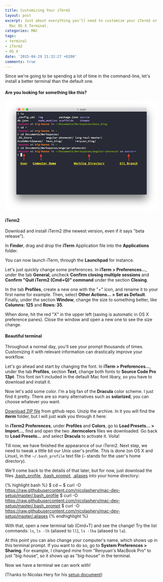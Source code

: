 ```yaml
---
title: Customizing Your iTerm2
layout: post
excerpt: Just about everything you'll need to customize your iTerm2 or the default
  Mac OS X Terminal.
categories: MAC
tags:
- terminal
- iTerm2
- OS X
date: '2015-04-29 21:32:27 +0200'
comments: true
---
```


Since we're going to be spending a lot of time in the command-line, let's install a better terminal than the default one.

#### Are you looking for something like this?

![Preview](/assets/img/preview.png)

#### iTerm2

Download and install iTerm2 (the newest version, even if it says "beta release").

In **Finder**, drag and drop the **iTerm** Application file into the **Applications** folder.

You can now launch iTerm, through the **Launchpad** for instance.

Let's just quickly change some preferences. In **iTerm > Preferences...**, under the tab **General**, uncheck **Confirm closing multiple sessions** and **Confirm "Quit iTerm2 (Cmd+Q)" command** under the section **Closing**.

In the tab **Profiles**, create a new one with the "+" icon, and rename it to your first name for example. Then, select **Other Actions... > Set as Default**. Finally, under the section **Window**, change the size to something better, like **Columns: 125** and **Rows: 35**.

When done, hit the red "X" in the upper left (saving is automatic in OS X preference panes). Close the window and open a new one to see the size change.

#### Beautiful terminal

Throughout a normal day, you'll see your prompt thousands of times. Customizing it with relevant information can drastically improve your workflow.

Let's go ahead and start by changing the font. In **iTerm > Preferences...**, under the tab **Profiles**, section **Text**, change both fonts to **Source Code Pro 13pt**. This font isn't included in the default Mac font libary, so you have to download and install it.

Now let's add some color. I'm a big fan of the **Dracula** color scheme. I just find it pretty. There are so many alternatives such as **solarized**, you can choose whatever you want.

[Download ZIP file](https://github.com/zenorocha/dracula-theme) from github repo. Unzip the archive. In it you will find the **iterm** folder, but I will just walk you through it here:

In **iTerm2 Preferences**, under **Profiles** and **Colors**, go to **Load Presets... > Import...**, find and open the two **.itermcolors** files we downloaded.
Go back to **Load Presets...** and select **Dracula** to activate it. Voila!

Till now, we have finished the appearance of our iTerm2. Next step, we need to tweak a little bit our Unix user's profile. This is done (on OS X and Linux), in the `~/.bash_profile` text file (`~` stands for the user's home directory).

We'll come back to the details of that later, but for now, just download the files [.bash_profile](https://raw.githubusercontent.com/nicolashery/mac-dev-setup/master/.bash_profile), [.bash_prompt](https://raw.githubusercontent.com/nicolashery/mac-dev-setup/master/.bash_prompt), [.aliases](https://raw.githubusercontent.com/nicolashery/mac-dev-setup/master/.aliases) into your home directory:

{% highlight bash %}
$ cd ~
$ curl -O https://raw.githubusercontent.com/nicolashery/mac-dev-setup/master/.bash_profile
$ curl -O https://raw.githubusercontent.com/nicolashery/mac-dev-setup/master/.bash_prompt
$ curl -O https://raw.githubusercontent.com/nicolashery/mac-dev-setup/master/.aliases
{% endhighlight %}

With that, open a new terminal tab (Cmd+T) and see the change! Try the list commands: `ls`, `ls -lh` (aliased to `ll`), `ls -lha` (aliased to `la`).

At this point you can also change your computer's name, which shows up in this terminal prompt. If you want to do so, go to **System Preferences > Sharing**. For example, I changed mine from "Renyuan's MacBook Pro" to just "big-house", so it shows up as "big-house" in the terminal.

Now we have a terminal we can work with!

(Thanks to Nicolas Hery for his [setup document](https://github.com/nicolashery/mac-dev-setup))
